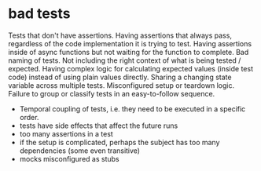 # bad tests

Tests that don't have assertions.
Having assertions that always pass, regardless of the code implementation it is trying to test.
Having assertions inside of async functions but not waiting for the function to complete.
Bad naming of tests. Not including the right context of what is being tested / expected.
Having complex logic for calculating expected values (inside test code) instead of using plain values directly.
Sharing a changing state variable across multiple tests.
Misconfigured setup or teardown logic.
Failure to group or classify tests in an easy-to-follow sequence.
- Temporal coupling of tests, i.e. they need to be executed in a specific order.
- tests have side effects that affect the future runs
- too many assertions in a test
- if the setup is complicated, perhaps the subject has too many dependencies (some even transitive)
- mocks misconfigured as stubs
